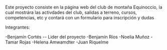 Este proyecto consiste en la página web del club de montaña Equinoccio,
la cual mostrára las activdades del club, salidas a terreno, cursos,
competencias, etc y contará con un formulario para inscripción y dudas

Integrantes:

-Benjamín Cortés -- Lider del proyecto
-Benjamín Ríos
-Noelia Muñoz
-Tamar Rojas
-Helena Amwamdter
-Juan Riquelme
